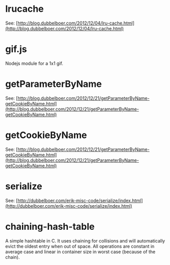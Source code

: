 
lrucache
========

See: [http://blog.dubbelboer.com/2012/12/04/lru-cache.html](http://blog.dubbelboer.com/2012/12/04/lru-cache.html)


gif.js
======

Nodejs module for a 1x1 gif.


getParameterByName
==================

See: [http://blog.dubbelboer.com/2012/12/21/getParameterByName-getCookieByName.html](http://blog.dubbelboer.com/2012/12/21/getParameterByName-getCookieByName.html)

getCookieByName
===============

See: [http://blog.dubbelboer.com/2012/12/21/getParameterByName-getCookieByName.html](http://blog.dubbelboer.com/2012/12/21/getParameterByName-getCookieByName.html)


serialize
=========

See: [http://dubbelboer.com/erik-misc-code/serialize/index.html](http://dubbelboer.com/erik-misc-code/serialize/index.html)


chaining-hash-table
===================

A simple hashtable in C. It uses chaining for collisions and will automatically evict the oldest entry when out of space.
All operations are constant in average case and linear in container size in worst case (because of the chain).

